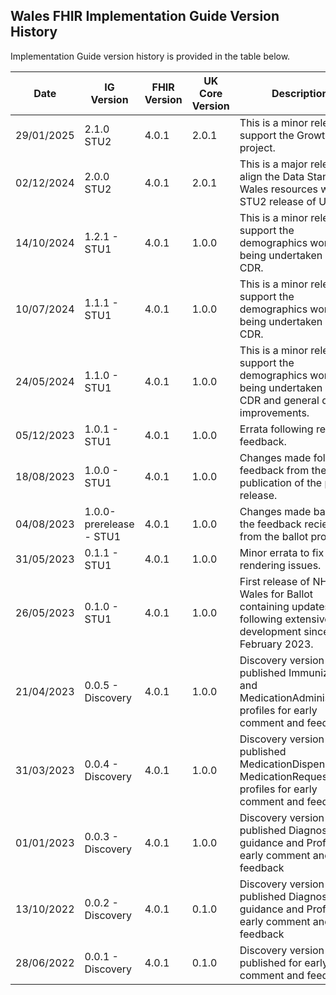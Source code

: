 ## Wales FHIR Implementation Guide Version History

Implementation Guide version history is provided in the table below. 


<table class="table table-striped">
	<thead>
		<tr>
			<th scope="col">Date</th>
			<th scope="col">IG Version</th>
			<th scope="col">FHIR Version</th>
			<th scope="col">UK Core Version</th>
			<th scope="col">Description</th>
			<th scope="col">Guide</th>
			<th scope="col">Release Note</th>
			<th scope="col">Package</th>
		</tr>
	</thead>
	<tbody>
		<tr>
<td scope="row">29/01/2025</td>
			<td>2.1.0 STU2</td>
			<td>4.0.1</td>
			<td>2.0.1</td>
			<td>This is a minor release to support the Growth Chart project.</td>
			<td>
				<a href="https://simplifier.net/guide/fhir-standards-wales-implementation-guide?version=2.1.0">Home Page</a>
			</td>
			<td><a href="https://simplifier.net/guide/fhir-standards-wales-implementation-guide/Home/Help-and-Support/Release-Notes?version=2.1.0">Release Notes</a></td>
			<td>
				<a href="https://simplifier.net/packages/fhir.r4.wales/2.1.0">fhir.r4.wales 2.1.0</a>
			</td>
		</tr>
		<tr>
			<td scope="row">02/12/2024</td>
			<td>2.0.0 STU2</td>
			<td>4.0.1</td>
			<td>2.0.1</td>
			<td>This is a major release to align the Data Standards Wales resources with the STU2 release of UK Core</td>
			<td>
				<a href="https://simplifier.net/guide/fhir-standards-wales-implementation-guide?version=2.0.0">Home Page</a>
			</td>
			<td><a href="https://simplifier.net/guide/fhir-standards-wales-implementation-guide/Home/Help-and-Support/Release-Notes?version=2.0.0">Release Notes</a></td>
			<td>
				<a href="https://simplifier.net/packages/fhir.r4.wales/2.0.0">fhir.r4.wales 2.0.0</a>
			</td>
		</tr>
		<tr>
			<td scope="row">14/10/2024</td>
			<td>1.2.1 - STU1</td>
			<td>4.0.1</td>
			<td>1.0.0</td>
			<td>This is a minor release to support the demographics work being undertaken in the CDR.</td>
			<td>
				<a href="https://simplifier.net/guide/fhir-standards-wales-implementation-guide?version=1.2.1">Home Page</a>
			</td>
			<td><a href="https://simplifier.net/guide/fhir-standards-wales-implementation-guide/Home/Help-and-Support/Release-Notes?version=1.2.1">Release Notes</a></td>
			<td>
				<a href="https://simplifier.net/packages/fhir.r4.wales.STU1/1.2.1">fhir.r4.wales 1.2.1</a>
			</td>
		</tr>
		<tr>
			<td scope="row">10/07/2024</td>
			<td>1.1.1 - STU1</td>
			<td>4.0.1</td>
			<td>1.0.0</td>
			<td>This is a minor release to support the demographics work being undertaken in the CDR.</td>
			<td>
				<a href="https://simplifier.net/guide/fhir-standards-wales-implementation-guide?version=1.1.1">Home Page</a>
			</td>
			<td><a href="https://simplifier.net/guide/fhir-Implementation-Guide/Home/Help-and-Support/Release-Notes?version=1.1.1">Release Notes</a></td>
			<td>
				<a href="https://simplifier.net/packages/fhir.r4.wales.STU1/1.1.1">fhir.r4.wales 1.1.0</a>
			</td>
		</tr>
		<tr>
			<td scope="row">24/05/2024</td>
			<td>1.1.0 - STU1</td>
			<td>4.0.1</td>
			<td>1.0.0</td>
			<td>This is a minor release to support the demographics work being undertaken in the CDR and general quality improvements.</td>
			<td>
				<a href="https://simplifier.net/guide/fhir-standards-wales-implementation-guide?version=1.1.0">Home Page</a>
			</td>
			<td><a href="https://simplifier.net/guide/fhir-Implementation-Guide/Home/Help-and-Support/Release-Notes?version=1.1.0">Release Notes</a></td>
			<td>
				<a href="https://simplifier.net/packages/fhir.r4.wales.STU1/1.1.0">fhir.r4.wales 1.1.0</a>
			</td>
		</tr>
		<tr>
			<td scope="row">05/12/2023</td>
			<td>1.0.1 - STU1</td>
			<td>4.0.1</td>
			<td>1.0.0</td>
			<td>Errata following release feedback.</td>
			<td>
				<a href="https://simplifier.net/guide/fhir-standards-wales-implementation-guide?version=1.0.1">Home Page</a>
			</td>
			<td><a href="https://simplifier.net/guide/fhir-standards-wales-implementation-guide/Home/Help-and-Support/Release-Notes?version=1.0.1">Release Notes</a></td></td>
			<td>
				<a href="https://simplifier.net/packages/fhir.r4.wales.STU1/1.0.1">fhir.r4.wales 1.0.1</a>
			</td>
		</tr>
		<tr>
			<td scope="row">18/08/2023</td>
			<td>1.0.0 - STU1</td>
			<td>4.0.1</td>
			<td>1.0.0</td>
			<td>Changes made following feedback from the publication of the pre-release.</td>
			<td>
				<a href="https://simplifier.net/guide/fhir-standards-wales-implementation-guide?version=1.0.0">Home Page</a>
			</td>
			<td></td>
			<td>
				<a href="https://simplifier.net/packages/fhir.r4.wales.STU1/1.0.0">fhir.r4.wales 1.0.0</a>
			</td>
		</tr>
		<tr>
			<td scope="row">04/08/2023</td>
			<td>1.0.0-prerelease - STU1</td>
			<td>4.0.1</td>
			<td>1.0.0</td>
			<td>Changes made based on the feedback recieved from the ballot process</td>
			<td>
				<a href="https://simplifier.net/guide/fhir-standards-wales-implementation-guide?version=1.0.0-prerelease">Home Page</a>
			</td>
			<td></td>
			<td>
				<a href="https://simplifier.net/packages/fhir.r4.wales.STU1/1.0.0-prerelease">fhir.r4.wales 1.0.0-prerelease</a>
			</td>
		</tr>
		<tr>
			<td scope="row">31/05/2023</td>
			<td>0.1.1 - STU1</td>
			<td>4.0.1</td>
			<td>1.0.0</td>
			<td>Minor errata to fix asset rendering issues.</td>
			<td>
				<a href="https://simplifier.net/guide/fhir-standards-wales-implementation-guide?version=0.1.1-ballot">Home Page</a>
			</td>
			<td></td>
			<td>
				<a href="https://simplifier.net/packages/fhir.r4.wales.STU1/0.1.1-ballot">fhir.r4.wales 0.1.1-ballot</a>
			</td>
		</tr>
		<tr>
			<td scope="row">26/05/2023</td>
			<td>0.1.0 - STU1</td>
			<td>4.0.1</td>
			<td>1.0.0</td>
			<td>First release of NHS Wales for Ballot containing updates following extensive development since February 2023.</td>
			<td>Withdrawn</td>
			<td></td>
			<td>Unlisted</td>
		</tr>
		<tr>
			<td scope="row">21/04/2023</td>
			<td>0.0.5 - Discovery</td>
			<td>4.0.1</td>
			<td>1.0.0</td>
			<td>Discovery version - published Immunization and MedicationAdministration profiles for early comment and feedback</td>
			<td>
				<a href="https://simplifier.net/guide/fhir-standards-wales-implementation-guide?version=0.0.5-discovery">Home Page</a>
			</td>
			<td></td>
			<td>
				<a href="https://simplifier.net/packages/fhir.r4.wales.discovery/0.0.5">fhir.r4.wales 0.0.5-discovery</a>
			</td>
		</tr>
		<tr>
			<td scope="row">31/03/2023</td>
			<td>0.0.4 - Discovery</td>
			<td>4.0.1</td>
			<td>1.0.0</td>
			<td>Discovery version - published MedicationDispense and MedicationRequest profiles for early comment and feedback</td>
			<td>
				<a href="https://simplifier.net/guide/fhir-standards-wales-implementation-guide?version=0.0.4-discovery">Home Page</a>
			</td>
			<td></td>
			<td>
				<a href="https://simplifier.net/packages/fhir.r4.wales.discovery/0.0.4">fhir.r4.wales 0.0.4-discovery</a>
			</td>
		</tr>
		<tr>
			<td scope="row">01/01/2023</td>
			<td>0.0.3 - Discovery</td>
			<td>4.0.1</td>
			<td>1.0.0</td>
			<td>Discovery version - published Diagnostics guidance and Profiles for early comment and feedback</td>
			<td>
				<a href="https://simplifier.net/guide/fhir-standards-wales-implementation-guide?version=0.0.3-discovery">Home Page</a>
			</td>
			<td></td>
			<td>
				<a href="https://simplifier.net/packages/fhir.r4.wales.discovery/0.0.3">fhir.r4.wales 0.0.3-discovery</a>
			</td>
		</tr>
		<tr>
			<td scope="row">13/10/2022</td>
			<td>0.0.2 - Discovery</td>
			<td>4.0.1</td>
			<td>0.1.0</td>
			<td>Discovery version - published Diagnostics guidance and Profiles for early comment and feedback</td>
			<td>
				<a href="https://simplifier.net/guide/fhir-standards-wales-implementation-guide?version=0.0.2-discovery">Home Page</a>
			</td>
			<td></td>
			<td>Not Released</td>
		</tr>
		<tr>
			<td scope="row">28/06/2022</td>
			<td>0.0.1 - Discovery</td>
			<td>4.0.1</td>
			<td>0.1.0</td>
			<td>Discovery version - published for early comment and feedback</td>
			<td>
				<a href="https://simplifier.net/guide/fhir-standards-wales-implementation-guide?version=0.0.1-discovery">Home Page</a>
			</td>
			<td></td>
			<td>
				<a href="https://simplifier.net/packages/fhir.r4.wales.discovery/0.0.1">fhir.r4.wales 0.0.1-discovery</a>
			</td>
		</tr>
	</tbody>
</table>

